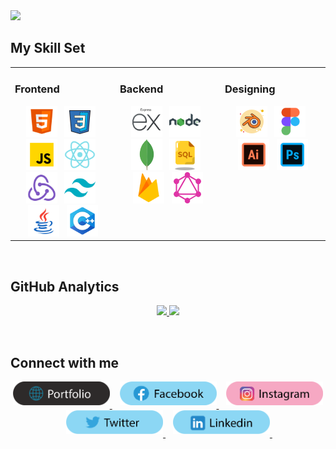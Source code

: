 <img src="https://github.com/MoizHaider/MoizHaider/blob/master/topImage.png" />

<br/>

## My Skill Set  
<table><tr><td valign="top" width="33%">

### Frontend  
<div align="center">  
<img src="https://github.com/MoizHaider/MoizHaider/blob/master/skillIcons/frontend/icons8-html5-144.png" alt="HTM5" height="50" />&nbsp;&nbsp;
<img src="https://github.com/MoizHaider/MoizHaider/blob/master/skillIcons/frontend/icons8-css3-100.png" alt="Css3" height="50" />&nbsp;&nbsp;
<img src="https://github.com/MoizHaider/MoizHaider/blob/master/skillIcons/frontend/icons8-javascript-144.png" alt="JavaScript" height="50" />&nbsp;&nbsp;
<img src="https://github.com/MoizHaider/MoizHaider/blob/master/skillIcons/frontend/icons8-react-js-144.png" alt="React" height="50" />&nbsp;&nbsp;
<img src="https://github.com/MoizHaider/MoizHaider/blob/master/skillIcons/frontend/icons8-redux-144.png" alt="Redux" height="50" />&nbsp;&nbsp;
<img src="https://github.com/MoizHaider/MoizHaider/blob/master/skillIcons/frontend/icons8-tailwindcss-144.png" alt="Tailwindcss" height="50" />&nbsp;&nbsp;
<img src="https://github.com/MoizHaider/MoizHaider/blob/master/skillIcons/frontend/icons8-java-144.png" alt="Java" height="50" />&nbsp;&nbsp;
<img src="https://github.com/MoizHaider/MoizHaider/blob/master/skillIcons/frontend/icons8-c-144.png" alt="C++" height="50" />  
</div>

</td><td valign="top" width="33%">


### Backend  
<div align="center">  
<img src="https://github.com/MoizHaider/MoizHaider/blob/master/skillIcons/backend/icons8-express-js-144.png" alt="Express" height="50" />&nbsp;&nbsp;
<img src="https://github.com/MoizHaider/MoizHaider/blob/master/skillIcons/backend/icons8-nodejs-144.png" alt="Node.js" height="50" />&nbsp;&nbsp;
<img src="https://github.com/MoizHaider/MoizHaider/blob/master/skillIcons/backend/icons8-mongodb-a-cross-platform-document-oriented-database-program-96.png" alt="Mongodb" height="50" />&nbsp;&nbsp;
<img src="https://github.com/MoizHaider/MoizHaider/blob/master/skillIcons/backend/icons8-sql-64.png" alt="SQL" height="50" />&nbsp;&nbsp;
<img src="https://github.com/MoizHaider/MoizHaider/blob/master/skillIcons/backend/icons8-firebase-144.png" alt="Firebase" height="50" />&nbsp;&nbsp;
<img src="https://github.com/MoizHaider/MoizHaider/blob/master/skillIcons/backend/icons8-graphql-an-open-source-data-query-and-manipulation-language-for-api-96.png" alt="Graphql" height="50" />  
</div>

</td><td valign="top" width="33%">

### Designing  
<div align="center">  
<img src="https://github.com/MoizHaider/MoizHaider/blob/master/skillIcons/design/icons8-blender-100.png" alt="Blender" height="50" />&nbsp;&nbsp;
<img src="https://github.com/MoizHaider/MoizHaider/blob/master/skillIcons/design/icons8-figma-144.png" alt="Figma" height="50" />&nbsp;&nbsp;
<img src="https://github.com/MoizHaider/MoizHaider/blob/master/skillIcons/design/icons8-illustrator-144.png" alt="Illustrator" height="50" />&nbsp;&nbsp;
<img src="https://github.com/MoizHaider/MoizHaider/blob/master/skillIcons/design/icons8-photoshop-144.png" alt="Photoshop" height="50" />  
</div>

</td></tr></table>  

<br/>  

## GitHub Analytics

<p align="center">
<a href="https://github.com/MoizHaider">
  <img height="180em" src="https://github-readme-stats-eight-theta.vercel.app/api?username=MoizHaider&show_icons=true&theme=algolia&include_all_commits=true&count_private=true"/>
  <img height="180em" src="https://github-readme-stats.vercel.app/api/top-langs?username=MoizHaider&layout=compact&theme=algolia&include_all_commits=true&count_private=true&langs_count=8"/>
</a>
</p> 

<br/>

## Connect with me  
<div align="center">
<a href="https://moizhaider-dev.vercel.app/" target="_blank">
<img src="https://github.com/MoizHaider/MoizHaider/blob/main/socialLinks/portfolio.png" width = "155px" height = "38px" alt=Portfolio style="margin-bottom: 5px;" />
</a>&nbsp;&nbsp;
<a href="https://www.facebook.com/profile.php?id=61559539856542" target="_blank">
<img src="https://github.com/MoizHaider/MoizHaider/blob/main/socialLinks/facebook.png" width = "155px" height = "38px"  alt=Facebook style="margin-bottom: 5px;" />
</a>&nbsp;&nbsp;
<a href="https://www.instagram.com/moiz_haider.dev/" target="_blank">
<img src="https://github.com/MoizHaider/MoizHaider/blob/main/socialLinks/instagram.png" width = "155px" height = "38px"  alt=Instagram style="margin-bottom: 5px;" />
</a>&nbsp;&nbsp;
<a href="https://linkedin.com/in/lin-yo-an-51318026" target="_blank">
<img src="https://github.com/MoizHaider/MoizHaider/blob/main/socialLinks/twitter.png" width = "155px" height = "38px"  alt=Twitter style="margin-bottom: 5px;" />
</a>&nbsp;&nbsp;
<a href="https://www.linkedin.com/in/moiz-haider-dev/" target="_blank">
<img src="https://github.com/MoizHaider/MoizHaider/blob/main/socialLinks/linkedin.png" width = "155px" height = "38px"  alt=linkedin style="margin-bottom: 5px;" />
</a>&nbsp;&nbsp;
</div>  

<br/>
